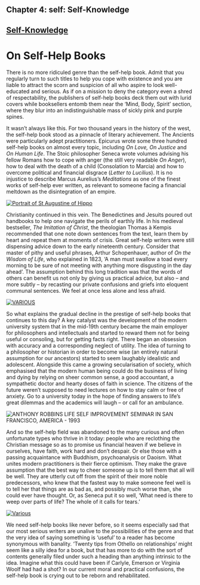 Chapter  4: self: Self-Knowledge
-------------------------------

[Self-Knowledge](../category/self/self-knowledge/index.html)
------------------------------------------------------------

On Self-Help Books
==================

There is no more ridiculed genre than the self-help book. Admit that you regularly turn to such titles to help you cope with existence and you are liable to attract the scorn and suspicion of all who aspire to look well-educated and serious. As if on a mission to deny the category even a shred of respectability, the publishers of self-help books deck them out with lurid covers while booksellers entomb them near the ‘Mind, Body, Spirit’ section, where they blur into an indistinguishable mass of sickly pink and purple spines.

<span class="s1">It wasn’t always like this. For two thousand years in the history of the west, the self-help book stood as a pinnacle of literary achievement. The Ancients were particularly adept practitioners. Epicurus wrote some three hundred self-help books on almost every topic, including *On Love, On Justice* and *On Human Life*. The Stoic philosopher Seneca wrote volumes advising his fellow Romans how to cope with anger (the still very readable *On Anger*), how to deal with the death of a child (Consolation to Marcia) and how to overcome political and financial disgrace (*Letter to Lucilius*). It is no injustice to describe Marcus Aurelius’s *Meditations* as one of the finest works of self-help ever written, as relevant to someone facing a financial meltdown as the disintegration of an empire.</span>

[![Portrait of St Augustine of Hippo](http://i2.wp.com/www.thebookoflife.org/wp-content/uploads/2014/09/staug.jpg?resize=635%2C457)](http://i2.wp.com/www.thebookoflife.org/wp-content/uploads/2014/09/staug.jpg)

<span class="s1">Christianity continued in this vein. The Benedictines and Jesuits poured out handbooks to help one navigate the perils of earthly life. In his medieval bestseller, *The Imitation of Christ*, the theologian Thomas à Kempis recommended that one note down sentences from the text, learn them by heart and repeat them at moments of crisis. Great self-help writers were still dispensing advice down to the early nineteenth century. Consider that master of pithy and useful phrases, Arthur Schopenhauer, author of *On the Wisdom of Life*, who explained in 1823, ‘A man must swallow a toad every morning to be sure of not meeting with anything more disgusting in the day ahead’. The assumption behind this long tradition was that the words of others can benefit us not only by giving us practical advice, but also – and more subtly – by recasting our private confusions and griefs into eloquent communal sentences. We feel at once less alone and less afraid.</span>

[![VARIOUS](http://i2.wp.com/www.thebookoflife.org/wp-content/uploads/2014/09/adviceinlove.jpg?resize=635%2C498)](http://i2.wp.com/www.thebookoflife.org/wp-content/uploads/2014/09/adviceinlove.jpg)

<span class="s1">So what explains the gradual decline in the prestige of self-help books that continues to this day? A key catalyst was the development of the modern university system that in the mid-19th century became the main employer for philosophers and intellectuals and started to reward them not for being useful or consoling, but for getting facts right. There began an obsession with accuracy and a corresponding neglect of utility. The idea of turning to a philosopher or historian in order to become wise (an entirely natural assumption for our ancestors) started to seem laughably idealistic and adolescent. Alongside this came a growing secularisation of society, which emphasised that the modern human being could do the business of living and dying by relying on sheer common sense, a good accountant, a sympathetic doctor and hearty doses of faith in science. The citizens of the future weren’t supposed to need lectures on how to stay calm or free of anxiety. Go to a university today in the hope of finding answers to life’s great dilemmas and the academics will laugh – or call for an ambulance.</span>

![ANTHONY ROBBINS LIFE SELF IMPROVEMENT SEMINAR IN SAN FRANCISCO, AMERICA - 1993](http://i1.wp.com/www.thebookoflife.org/wp-content/uploads/2014/09/selfhelp2.jpg)

<span class="s1">And so the self-help field was abandoned to the many curious and often unfortunate types who thrive in it today: people who are reclothing the Christian message so as to promise us financial heaven if we believe in ourselves, have faith, work hard and don’t despair. Or else those with a passing acquaintance with Buddhism, psychoanalysis or Daoism. What unites modern practitioners is their fierce optimism. They make the grave assumption that the best way to cheer someone up is to tell them that all will be well. They are utterly cut off from the spirit of their more noble predecessors, who knew that the fastest way to make someone feel well is to tell her that things are as bad as, and possibly much worse than, she could ever have thought. Or, as Seneca put it so well, ‘What need is there to weep over parts of life? The whole of it calls for tears.’ </span>

[![Various](http://i0.wp.com/www.thebookoflife.org/wp-content/uploads/2014/09/selfhelp3.jpg?resize=635%2C461)](http://i2.wp.com/www.thebookoflife.org/wp-content/uploads/2014/09/selfhelp3.jpg)

<span class="s1">We need self-help books like never before, so it seems especially sad that our most serious writers are unalive to the possibilities of the genre and that the very idea of saying something is ‘useful’ to a reader has become synonymous with banality. ‘Twenty tips from Othello on relationships’ might seem like a silly idea for a book, but that has more to do with the sort of contents generally filed under such a heading than anything intrinsic to the idea. Imagine what this could have been if Carlyle, Emerson or Virginia Woolf had had a shot? In our current moral and practical confusions, the self-help book is crying out to be reborn and rehabilitated.</span>

